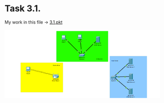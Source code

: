 # Task 3.1. <br/>

My work in this file -> [3.1.pkt](https://github.com/OlegG888/DevOps_online_Lviv_2022Q1Q2/raw/main/Module%203%20Networking%20fundamentals/Task3.1/3.1.pkt) <br/>
<br/>
![3.1](3.1a.png)
